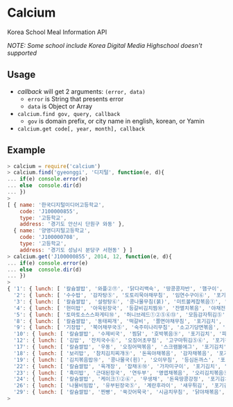 Calcium
=======

Korea School Meal Information API

*NOTE: Some school include Korea Digital Media Highschool doesn't supported*

Usage
-----

* *callback* will get 2 arguments: `(error, data)`
  * `error` is String that presents error
  * `data` is Object or Array
* `calcium.find gov, query, callback`
  * `gov` is domain prefix, or city name in english, korean, or Yamin
* `calcium.get code[, year, month], callback`

Example
-------

```js
> calcium = require('calcium')
> calcium.find('gyeonggi', '디지털', function(e, d){
... if(e) console.error(e)
... else  console.dir(d)
... })
>
[ { name: '한국디지털미디어고등학교',
    code: 'J100000855',
    type: '고등학교',
    address: '경기도 안산시 단원구 와동' },
  { name: '양영디지털고등학교',
    code: 'J100000708',
    type: '고등학교',
    address: '경기도 성남시 분당구 서현동' } ]
> calcium.get('J100000855', 2014, 12, function(e, d){
... if(e) console.error(e)
... else  console.dir(d)
... })
>
{ '1': { lunch: [ '칼슘쌀밥', '와플②⑪', '닭다리백숙', '땅콩콩자반', '햄구이', '포기김치' ] },
  '2': { lunch: [ '수수밥', '감자탕⑤', '도토리묵야채무침', '임연수구이⑥', '포기김치', '구이김' ] },
  '3': { lunch: [ '칼슘쌀밥', '설렁탕⑥', '콩나물무침(붉)', '미트볼케찹볶음①', '포기김치', '귤' ] },
  '4': { lunch: [ '현미밥', '아욱된장국', '등갈비김치찜⑩', '잔멸치볶음', '야채전', '깍두기' ] },
  '5': { lunch: [ '토마토소스스파게티⑩', '허니브레드①②⑤⑥⑬', '모듬감자튀김⑤', '오이피클⑬', '과일주스', '야채샐러드' ] },
  '8': { lunch: [ '칼슘쌀밥', '동태찌개', '떡갈비', '쫄면야채무침', '포기김치', '머스터드소스', '모듬견과류④' ] },
  '9': { lunch: [ '기장밥', '북어채무국⑤', '숙주미나리무침', '소고기당면볶음', '두부양념구이', '포기김치' ] },
  '10': { lunch: [ '칼슘쌀밥', '수제비국', '찜닭', '호박볶음⑨', '포기김치', '파인애플꼬치' ] },
  '12': { lunch: [ '김밥', '잔치국수⑥', '오징어초무침', '고구마튀김⑤⑥', '포기김치', '오렌지' ] },
  '17': { lunch: [ '칼슘쌀밥', '우동', '오징어떡볶음', '스크램블에그', '포기김치', '사과(부사)' ] },
  '18': { lunch: [ '보리밥', '참치김치찌개⑨', '돈육야채볶음', '감자채볶음', '포기김치', '쌈장', '상추쌈' ] },
  '19': { lunch: [ '김치볶음밥⑩', '콩나물국(흰)', '오이무침', '등심돈까스', '포기김치', '브라운소스', '바나나우유②' ] },
  '22': { lunch: [ '칼슘쌀밥', '육개장', '잡채⑧⑩', '가자미구이', '포기김치', '인절미⑤⑬' ] },
  '23': { lunch: [ '흑미밥', '근대된장국', '연두부', '명엽채볶음', '오리김치볶음⑨', '깍두기', '양념장(간장)' ] },
  '24': { lunch: [ '칼슘쌀밥', '케이크①②⑥', '무생채', '돈육땅콩강정', '포기김치', '카레소스⑩' ] },
  '26': { lunch: [ '나물비빔밥', '유부된장국⑤', '계란후라이', '새우튀김', '포기김치', '양념장(고추장)', '요구르트(사과맛)' ] },
  '29': { lunch: [ '칼슘쌀밥', '찐빵', '쑥갓어묵국', '시금치무침', '닭야채볶음', '포기김치' ] } }
>
```